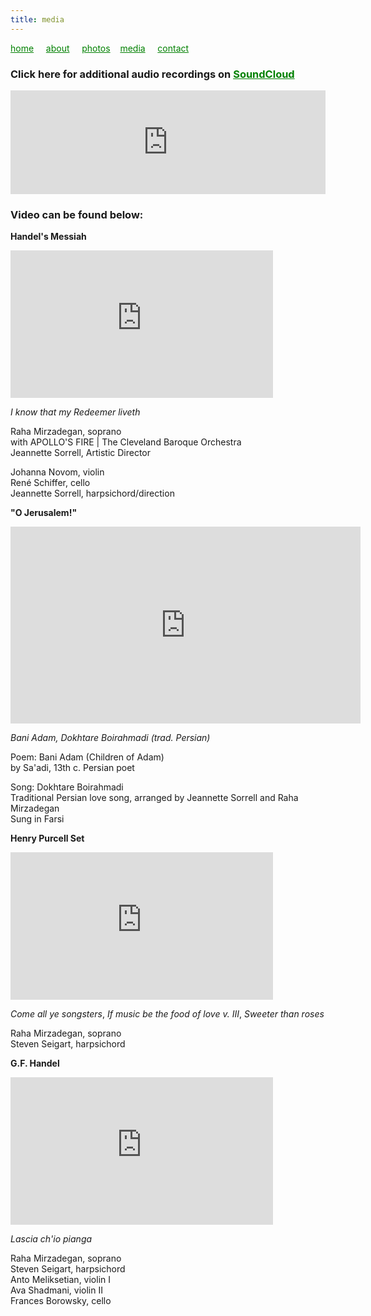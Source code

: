 ```yaml
---
title: media
---
```

<style>
a { color: green; } 
</style>
[home](/)&nbsp;&nbsp;&nbsp;&nbsp; [about](/about.html)&nbsp;&nbsp;&nbsp;&nbsp; [photos](/photos.html)&nbsp;&nbsp;&nbsp; [media](/media.html)&nbsp;&nbsp;&nbsp;&nbsp; [contact](/contact.html)

### Click here for additional audio recordings on [SoundCloud](https://soundcloud.com/rahamirzadegan)

<iframe width="100%" height="166" scrolling="no" frameborder="no" allow="autoplay" src="https://w.soundcloud.com/player/?url=https%3A//api.soundcloud.com/tracks/320134405&color=%23211612&auto_play=false&hide_related=false&show_comments=true&show_user=true&show_reposts=false&show_teaser=true"></iframe>



### Video can be found below:
**Handel's Messiah**
<iframe width="420" height="236" src="https://www.youtube.com/embed/I6WD5Kt8C9Y" frameborder="0" allowfullscreen></iframe>

_I know that my Redeemer liveth_

Raha Mirzadegan, soprano <br />
with APOLLO'S FIRE | The Cleveland Baroque Orchestra <br />
Jeannette Sorrell, Artistic Director <br />

Johanna Novom, violin <br />
René Schiffer, cello <br />
Jeannette Sorrell, harpsichord/direction

**"O Jerusalem!"**
<iframe width="560" height="315" src="https://www.youtube.com/embed/v39UYC_Akzo" frameborder="0" allowfullscreen></iframe>

_Bani Adam, Dokhtare Boirahmadi (trad. Persian)_

Poem:  Bani Adam (Children of Adam) <br />
by Sa'adi, 13th c. Persian poet <br />

Song:  Dokhtare Boirahmadi <br />
Traditional Persian love song, arranged by Jeannette Sorrell and Raha Mirzadegan <br />
Sung in Farsi

**Henry Purcell Set**
<iframe width="420" height="236" src="https://www.youtube.com/embed/PDFi6aGppfI" frameborder="0" allowfullscreen></iframe>

_Come all ye songsters_, _If music be the food of love v. III_, _Sweeter than roses_

Raha Mirzadegan, soprano <br />
Steven Seigart, harpsichord

**G.F. Handel**
<iframe width="420" height="236" src="https://www.youtube.com/embed/Zp3nSAJr_jA" frameborder="0" allowfullscreen></iframe>

_Lascia ch'io pianga_

Raha Mirzadegan, soprano <br />
Steven Seigart, harpsichord <br />
Anto Meliksetian, violin I <br />
Ava Shadmani, violin II <br />
Frances Borowsky, cello
